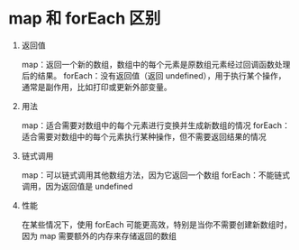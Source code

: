# map 和 forEach 区别

1. 返回值

   map：返回一个新的数组，数组中的每个元素是原数组元素经过回调函数处理后的结果。
   forEach：没有返回值（返回 undefined），用于执行某个操作，通常是副作用，比如打印或更新外部变量。

2. 用法

   map：适合需要对数组中的每个元素进行变换并生成新数组的情况
   forEach：适合需要对数组中的每个元素执行某种操作，但不需要返回结果的情况

3. 链式调用

   map：可以链式调用其他数组方法，因为它返回一个数组
   forEach：不能链式调用，因为返回值是 undefined

4. 性能

   在某些情况下，使用 forEach 可能更高效，特别是当你不需要创建新数组时，因为 map 需要额外的内存来存储返回的数组
